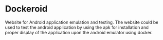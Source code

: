 # Dockeroid
Website for Android application emulation and testing. The website could be used to test the android application by using the apk for installation and proper display of the application upon the android emulator using docker.
